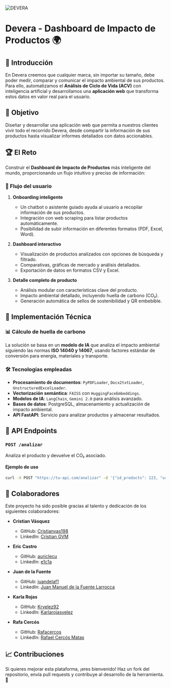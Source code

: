 ![DEVERA](devera.png)

# Devera - Dashboard de Impacto de Productos 🌍  

## 📢 Introducción  
En Devera creemos que cualquier marca, sin importar su tamaño, debe poder medir, comparar y comunicar el impacto ambiental de sus productos. Para ello, automatizamos el **Análisis de Ciclo de Vida (ACV)** con inteligencia artificial y desarrollamos una **aplicación web** que transforma estos datos en valor real para el usuario.  

## 🚀 Objetivo  
Diseñar y desarrollar una aplicación web que permita a nuestros clientes vivir todo el recorrido Devera, desde compartir la información de sus productos hasta visualizar informes detallados con datos accionables.  

## 🏆 El Reto  
Construir el **Dashboard de Impacto de Productos** más inteligente del mundo, proporcionando un flujo intuitivo y preciso de información:

### 🔄 Flujo del usuario  
1. **Onboarding inteligente**  
   - Un chatbot o asistente guiado ayuda al usuario a recopilar información de sus productos.  
   - Integración con web scraping para listar productos automáticamente.  
   - Posibilidad de subir información en diferentes formatos (PDF, Excel, Word).  

2. **Dashboard interactivo**  
   - Visualización de productos analizados con opciones de búsqueda y filtrado.  
   - Comparativas, gráficas de mercado y análisis detallados.  
   - Exportación de datos en formatos CSV y Excel.  

3. **Detalle completo de producto**  
   - Análisis modular con características clave del producto.  
   - Impacto ambiental detallado, incluyendo huella de carbono (CO₂).  
   - Generación automática de sellos de sostenibilidad y QR embebible.  

## 🔬 Implementación Técnica  
### 📊 Cálculo de huella de carbono  
La solución se basa en un **modelo de IA** que analiza el impacto ambiental siguiendo las normas **ISO 14040 y 14067**, usando factores estándar de conversión para energía, materiales y transporte.  

### 🛠️ Tecnologías empleadas  
- **Procesamiento de documentos**: `PyPDFLoader`, `Docx2txtLoader`, `UnstructuredExcelLoader`.  
- **Vectorización semántica**: `FAISS` con `HuggingFaceEmbeddings`.  
- **Modelos de IA**: `LangChain`, `Gemini 2.0` para análisis avanzado.  
- **Bases de datos**: PostgreSQL, almacenamiento y actualización de impacto ambiental.  
- **API FastAPI**: Servicio para analizar productos y almacenar resultados.  

## 🔗 API Endpoints  
### `POST /analizar`  
Analiza el producto y devuelve el CO₂ asociado.  

#### **Ejemplo de uso**  
```bash
curl -X POST "https://tu-api.com/analizar" -d '{"id_products": 123, "url_docs": "https://documento.pdf"}'
```

## 👥 Colaboradores  
Este proyecto ha sido posible gracias al talento y dedicación de los siguientes colaboradores:  

- **Cristian Vásquez**  
  - GitHub: [Cristianvas198](https://github.com/Cristianvas198)  
  - LinkedIn: [Cristian GVM](https://www.linkedin.com/in/cristiangvm98/)  

- **Eric Castro**  
  - GitHub: [auricIecu](https://github.com/auricIecu)  
  - LinkedIn: [e1c1a](https://www.linkedin.com/in/e1c1a/)  

- **Juan de la Fuente**  
  - GitHub: [juandelaf1](https://github.com/juandelaf1)  
  - LinkedIn: [Juan Manuel de la Fuente Larrocca](https://www.linkedin.com/in/juan-manuel-de-la-fuente-larrocca-5a0982349/)  

- **Karla Rojas**  
  - GitHub: [Krvelez92](https://github.com/Krvelez92)  
  - LinkedIn: [Karlarojasvelez](https://www.linkedin.com/in/karlarojasvelez/)  

- **Rafa Cercós**  
  - GitHub: [Rafacercos](https://github.com/Rafacercos)  
  - LinkedIn: [Rafael Cercós Matas](https://www.linkedin.com/in/rafael-cerc%C3%B3s-matas-792640357/)  

## 📈 Contribuciones  
Si quieres mejorar esta plataforma, ¡eres bienvenido! Haz un fork del repositorio, envía pull requests y contribuye al desarrollo de la herramienta. 🚀  



